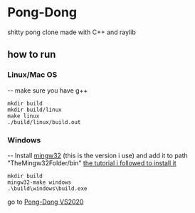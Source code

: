 # Pong-Dong

shitty pong clone made with C++ and raylib

## how to run
### Linux/Mac OS
-- make sure you have g++
```
mkdir build
mkdir build/linux 
make linux
./build/linux/build.out
```

### Windows
-- Install [mingw32](https://sourceforge.net/projects/mingw-w64/files/Toolchains%20targetting%20Win64/Personal%20Builds/mingw-builds/8.1.0/threads-win32/seh/x86_64-8.1.0-release-win32-seh-rt_v6-rev0.7z/download) (this is the version i use)
and add it to path "TheMingw32Folder/bin" [the tutorial i followed to install it](https://youtu.be/KsG6dJlLBDw)

``` 
mkdir build
mingw32-make windows
.\build\windows\build.exe
```

go to [Pong-Dong VS2020](https://github.com/magmagaming001/Pong-Dong-VS2020)
